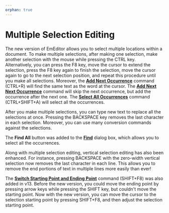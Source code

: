 ```yaml
---
orphan: true
---
```

# Multiple Selection Editing

The new version of EmEditor allows you to select multiple locations within a document. To make multiple selections, after making one selection, make another selection with the mouse while pressing the CTRL key. Alternatively, you can press the F8 key, move the cursor to extend the selection, press the F8 key again to finish the selection, move the cursor again to go to the next selection position, and repeat this procedure until you make all selections. Moreover, the **[Add Next Occurrence](../cmd/search/add_next_occurrence)** command (CTRL+R) will find the same text as the word at the cursor. The **[Add Next Next Occurrence](../cmd/search/add_next2_occurrence)** command will skip the next occurrence, but add the occurrence after the next one. The **[Select All Occurrences](../cmd/search/select_all_occurrences)** command (CTRL+SHIFT+A) will select all the occurrences.

After you make multiple selections, you can type new text to replace all the selections at once. Pressing the BACKSPACE key removes the last character in each selection. Moreover, you can use many conversion commands against the selections.

The **Find All** button was added to the **[Find](../dlg/find/index)** dialog box, which allows you to select all the occurrences.

Along with multiple selection editing, vertical selection editing has also been enhanced. For instance, pressing BACKSPACE with the zero-width vertical selection now removes the last character in each line. This allows you to remove the end portions of text in multiple lines more easily than ever!

The **[Switch Starting Point and Ending Point](../cmd/edit/switch_start_end_select)** command (SHIFT+F8) was also added in v13. Before the new version, you could move the ending point by pressing arrow keys while pressing the SHIFT key, but couldn't move the starting point. Now with the new version, you can move the cursor to the selection starting point by pressing SHIFT+F8, and then adjust the selection starting point.
